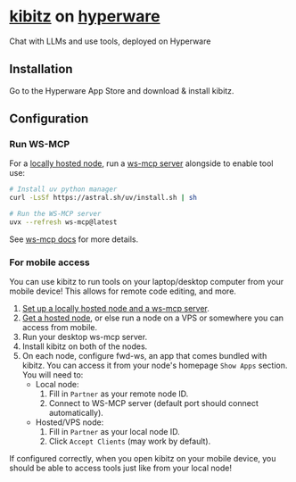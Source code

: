 # [kibitz](https://github.com/nick1udwig/kibitz) on [hyperware](https://github.com/hyperware-ai/hyperdrive)

Chat with LLMs and use tools, deployed on Hyperware

## Installation

Go to the Hyperware App Store and download & install kibitz.

## Configuration

### Run WS-MCP

For a [locally hosted node](https://book.kinode.org/getting_started/install.html), run a [ws-mcp server](https://github.com/nick1udwig/ws-mcp) alongside to enable tool use:
```bash
# Install uv python manager
curl -LsSf https://astral.sh/uv/install.sh | sh

# Run the WS-MCP server
uvx --refresh ws-mcp@latest
```

See [ws-mcp docs](https://github.com/nick1udwig/ws-mcp) for more details.

### For mobile access

You can use kibitz to run tools on your laptop/desktop computer from your mobile device!
This allows for remote code editing, and more.

1. [Set up a locally hosted node and a ws-mcp server](#run-ws-mcp).
2. [Get a hosted node](https://valet.kinode.org/), or else run a node on a VPS or somewhere you can access from mobile.
3. Run your desktop ws-mcp server.
4. Install kibitz on both of the nodes.
5. On each node, configure fwd-ws, an app that comes bundled with kibitz.
   You can access it from your node's homepage `Show Apps` section.
   You will need to:
   * Local node:
     1. Fill in `Partner` as your remote node ID.
     2. Connect to WS-MCP server (default port should connect automatically).
   * Hosted/VPS node:
     1. Fill in `Partner` as your local node ID.
     2. Click `Accept Clients` (may work by default).

If configured correctly, when you open kibitz on your mobile device, you should be able to access tools just like from your local node!
